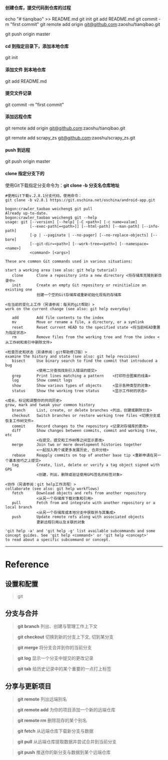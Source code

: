 #### 创建仓库，提交代码到仓库的过程

echo "# tianqibao" >> README.md
git init
git add README.md
git commit -m "first commit"
git remote add origin git@github.com:zaoshu/tianqibao.git

git push origin master

####  

#### cd  到指定目录下，添加本地仓库

git init
#### 添加文件 到本地仓库

git add README.md
#### 提交文件记录

git commit -m "first commit"

#### 添加远程仓库

git remote add origin git@github.com:zaoshu/tianqibao.git

git remote add scrapy_zs git@github.com:zaoshu/scrapy_zs.git

#### push 到远程

git push origin master



#### clone 指定分支下的

使用Git下载指定分支命令为：**git clone -b ****分支名****仓库地址**
```
#使用Git下载v.2.8.1分支代码，使用命令：
git clone -b v2.8.1 https://git.oschina.net/oschina/android-app.git

```





```shell
bogon:crawler_taobao weicheng$ git pull
Already up-to-date.
bogon:crawler_taobao weicheng$ git --help
usage: git [--version] [--help] [-C <path>] [-c name=value]
           [--exec-path[=<path>]] [--html-path] [--man-path] [--info-path]
           [-p | --paginate | --no-pager] [--no-replace-objects] [--bare]
           [--git-dir=<path>] [--work-tree=<path>] [--namespace=<name>]
           <command> [<args>]

These are common Git commands used in various situations:

start a working area (see also: git help tutorial)
   clone      Clone a repository into a new directory <将存储库克隆到新目录中>
   init       Create an empty Git repository or reinitialize an existing one
   			  创建一个空的Git存储库或重新初始化现有的存储库

<在当前的变化上工作（另请参阅：每天的git帮助）>
work on the current change (see also: git help everyday)

   add        Add file contents to the index
   mv         Move or rename a file, a directory, or a symlink
   reset      Reset current HEAD to the specified state <将当前HEAD重置为指定状态>
   rm         Remove files from the working tree and from the index <从工作树和索引中删除文件>

<检查历史和状态（另请参阅：git帮助修订版）>
examine the history and state (see also: git help revisions)
   bisect     Use binary search to find the commit that introduced a bug
   			  <使用二分查找找到引入错误的提交>
   grep       Print lines matching a pattern	<打印符合图案的线条>
   log        Show commit logs
   show       Show various types of objects		<显示各种类型的对象>
   status     Show the working tree status		<显示工作树的状态>

<成长，标记和调整你的共同历史>
grow, mark and tweak your common history
   branch     List, create, or delete branches <列出，创建或删除分支>
   checkout   Switch branches or restore working tree files <切换分支或恢复工作树文件>
   commit     Record changes to the repository <记录对存储库的更改>
   diff       Show changes between commits, commit and working tree, etc 
   			  <在提交，提交和工作树等之间显示更改>
   merge      Join two or more development histories together
   			  <一起加入两个或更多发展历史, 合并分枝>
   rebase     Reapply commits on top of another base tip <重新申请在另一个基本技巧之上提交>
   tag        Create, list, delete or verify a tag object signed with GPG
   			  <创建，列出，删除或验证使用GPG签名的标签对象>

<协作（另请参阅：git help工作流程）>
collaborate (see also: git help workflows)
   fetch      Download objects and refs from another repository
   			  <从另一个存储库下载对象和引用>
   pull       Fetch from and integrate with another repository or a local branch
   			  <从另一个存储库或本地分支中获取并与其集成>
   push       Update remote refs along with associated objects
   			  更新远程引用以及关联的对象

'git help -a' and 'git help -g' list available subcommands and some
concept guides. See 'git help <command>' or 'git help <concept>'
to read about a specific subcommand or concept.
```



--------

#  Reference

## 设置和配置

> git 



## 分支与合并

> **git branch** 	列出、创建与管理工作上下文



> **git checkout**  切换到新的分支上下文, 切到某分支



> **git merge**  将分支合并到你的当前分支 



> **git log**  显示一个分支中提交的更改记录



> **git tab**  给历史记录中的某个重要的一点打上标签



##  分享与更新项目

> **git remote**  列出远端别名



> **git remote add**  为你的项目添加一个新的远端仓库



> **git remote rm**  删除现存的某个别名



> **git fetch**  从远端仓库下载新分支与数据



> **git pull**  从远端仓库提取数据并尝试合并到当前分支



> **git push**  推送你的新分支与数据到某个远端仓库

